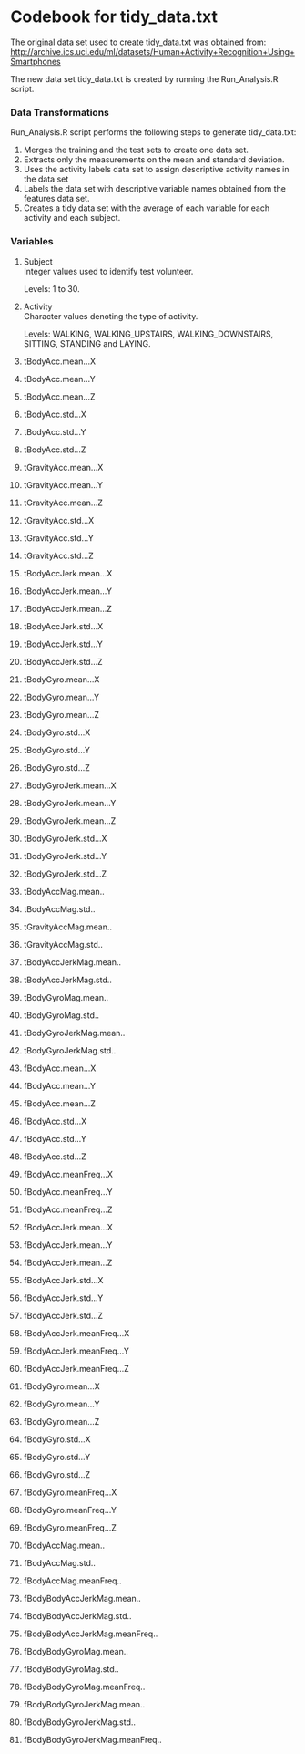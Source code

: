 Codebook for tidy_data.txt
============

The original data set used to create tidy_data.txt was obtained from:
http://archive.ics.uci.edu/ml/datasets/Human+Activity+Recognition+Using+Smartphones

The new data set tidy_data.txt is created by running the Run_Analysis.R script.


### Data Transformations

Run_Analysis.R script performs the following steps to generate tidy_data.txt:

1.  Merges the training and the test sets to create one data set.
2.  Extracts only the measurements on the mean and standard deviation. 
3.  Uses the activity labels data set to assign descriptive activity names in the data set
4.  Labels the data set with descriptive variable names obtained from the features data set. 
5.  Creates a tidy data set with the average of each variable for each activity and each subject.

### Variables

1.  Subject  
	Integer values used to identify test volunteer.

	Levels: 1 to 30.


2.  Activity  
	Character values denoting the type of activity.

	Levels: WALKING, WALKING_UPSTAIRS, WALKING_DOWNSTAIRS, SITTING, STANDING and LAYING.


3.  tBodyAcc.mean...X              
4.  tBodyAcc.mean...Y              
5.  tBodyAcc.mean...Z              
6.  tBodyAcc.std...X               
7.  tBodyAcc.std...Y               
8.  tBodyAcc.std...Z               
9.  tGravityAcc.mean...X           
10.  tGravityAcc.mean...Y           
11.  tGravityAcc.mean...Z           
12.  tGravityAcc.std...X            
13.  tGravityAcc.std...Y            
14.  tGravityAcc.std...Z            
15.  tBodyAccJerk.mean...X          
16.  tBodyAccJerk.mean...Y          
17.  tBodyAccJerk.mean...Z          
18.  tBodyAccJerk.std...X           
19.  tBodyAccJerk.std...Y           
20.  tBodyAccJerk.std...Z           
21.  tBodyGyro.mean...X             
22.  tBodyGyro.mean...Y             
23.  tBodyGyro.mean...Z             
24.  tBodyGyro.std...X              
25.  tBodyGyro.std...Y              
26.  tBodyGyro.std...Z              
27.  tBodyGyroJerk.mean...X         
28.  tBodyGyroJerk.mean...Y         
29.  tBodyGyroJerk.mean...Z         
30.  tBodyGyroJerk.std...X          
31.  tBodyGyroJerk.std...Y          
32.  tBodyGyroJerk.std...Z          
33.  tBodyAccMag.mean..             
34.  tBodyAccMag.std..              
35.  tGravityAccMag.mean..          
36.  tGravityAccMag.std..           
37.  tBodyAccJerkMag.mean..         
38.  tBodyAccJerkMag.std..          
39.  tBodyGyroMag.mean..            
40.  tBodyGyroMag.std..             
41.  tBodyGyroJerkMag.mean..        
42.  tBodyGyroJerkMag.std..         
43.  fBodyAcc.mean...X              
44.  fBodyAcc.mean...Y              
45.  fBodyAcc.mean...Z              
46.  fBodyAcc.std...X               
47.  fBodyAcc.std...Y               
48.  fBodyAcc.std...Z               
49.  fBodyAcc.meanFreq...X          
50.  fBodyAcc.meanFreq...Y          
51.  fBodyAcc.meanFreq...Z          
52.  fBodyAccJerk.mean...X          
53.  fBodyAccJerk.mean...Y          
54.  fBodyAccJerk.mean...Z          
55.  fBodyAccJerk.std...X           
56.  fBodyAccJerk.std...Y           
57.  fBodyAccJerk.std...Z           
58.  fBodyAccJerk.meanFreq...X      
59.  fBodyAccJerk.meanFreq...Y      
60.  fBodyAccJerk.meanFreq...Z      
61.  fBodyGyro.mean...X             
62.  fBodyGyro.mean...Y             
63.  fBodyGyro.mean...Z             
64.  fBodyGyro.std...X              
65.  fBodyGyro.std...Y              
66.  fBodyGyro.std...Z              
67.  fBodyGyro.meanFreq...X         
68.  fBodyGyro.meanFreq...Y         
69.  fBodyGyro.meanFreq...Z         
70.  fBodyAccMag.mean..             
71.  fBodyAccMag.std..              
72.  fBodyAccMag.meanFreq..         
73.  fBodyBodyAccJerkMag.mean..     
74.  fBodyBodyAccJerkMag.std..      
75.  fBodyBodyAccJerkMag.meanFreq.. 
76.  fBodyBodyGyroMag.mean..        
77.  fBodyBodyGyroMag.std..         
78.  fBodyBodyGyroMag.meanFreq..    
79.  fBodyBodyGyroJerkMag.mean..    
80.  fBodyBodyGyroJerkMag.std..     
81.  fBodyBodyGyroJerkMag.meanFreq..


         